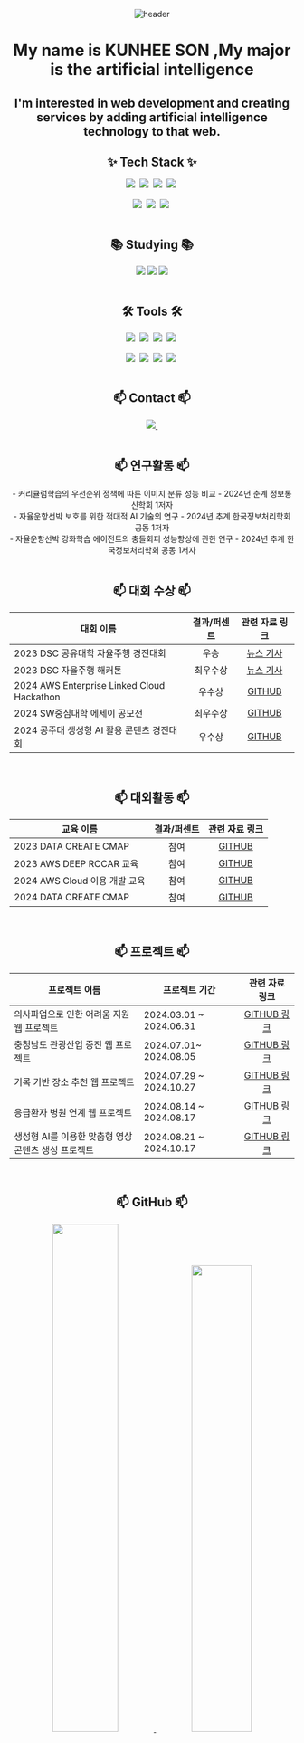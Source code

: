 
<!--타이틀 부분-->
<!-- 메시지 형식의 자기소개 --> 





<div align="center">

  ![header](https://capsule-render.vercel.app/api?type=waving&color=auto&height=500§ion=header&text=😊Welcome!😊&desc=%20%20%20%20&descSize=30&fontColor=F7DF1E&fontAlignY=40)

  <h1> My name is KUNHEE SON ,My major is the artificial intelligence </h1> 
  <h2>I'm interested in web development and creating services by adding artificial intelligence technology to that web.</h2>
</div>





<!--내용 부분-->
<h2 align="center">✨ Tech Stack ✨</h2>
<div align="center">
  <img src="https://img.shields.io/badge/python-3670A0?style=for-the-badge&logo=python&logoColor=ffdd54" />&nbsp
  <img src="https://img.shields.io/badge/pandas-150458.svg?style=for-the-badge&logo=pandas&logoColor=white" />&nbsp
  <img src="https://img.shields.io/badge/numpy-4d77cf.svg?style=for-the-badge&logo=numpy&logoColor=white" />&nbsp
  <img src="https://img.shields.io/badge/Matplotlib-11557c.svg?style=for-the-badge&logo=Matplotlib&logoColor=white" />&nbsp
</div>


<br>

<div align="center">
  <img src="https://img.shields.io/badge/javascript-F7DF1E.svg?style=for-the-badge&logo=javascript&logoColor=20232a" />&nbsp
  <img src="https://img.shields.io/badge/html5-E34F26.svg?style=for-the-badge&logo=html5&logoColor=white" />&nbsp
  <img src="https://img.shields.io/badge/css3-1572B6.svg?style=for-the-badge&logo=css3&logoColor=white" />&nbsp
</div>





<br>

<h2 align="center">📚 Studying 📚</h2>
<div align="center">

  <img src="https://img.shields.io/badge/react-20232a.svg?style=for-the-badge&logo=react&logoColor=61DAFB" />
  <img src="https://img.shields.io/badge/springboot-3DDC84?style=for-the-badge&logo=springboot&logoColor=white">
  <img src="https://img.shields.io/badge/fastapi-F7DF1E?style=for-the-badge&logo=fastapi&logoColor=white">

</div>

<br>

<h2 align="center">🛠 Tools 🛠</h2>
<div align="center">
  <img src="https://img.shields.io/badge/git-F05033.svg?style=for-the-badge&logo=git&logoColor=white" />&nbsp
  <img src="https://img.shields.io/badge/github-181717.svg?style=for-the-badge&logo=github&logoColor=white" />&nbsp
  <img src="https://img.shields.io/badge/Notion-F3F3F3.svg?style=for-the-badge&logo=notion&logoColor=black" />&nbsp
  <img src="https://img.shields.io/badge/slack-4A154B.svg?style=for-the-badge&logo=slack&logoColor=black" />&nbsp

  
</div>

<div align="center">
 <!-- <img src="https://img.shields.io/badge/adobe%20photoshop-08253c.svg?style=for-the-badge&logo=adobe%20photoshop&logoColor=37abff" />&nbsp -->

</div>

<br>

<div align="center">
  <img src="https://img.shields.io/badge/VSCode-2C2C32.svg?style=for-the-badge&logo=visual-studio-code&logoColor=22ABF3" />&nbsp
  <img src="https://img.shields.io/badge/amazonwebservices-F7DF1E.svg?style=for-the-badge&logo=amazonwebservices&logoColor=F9AB00" />&nbsp
  <img src="https://img.shields.io/badge/jupyter-2C2C32.svg?style=for-the-badge&logo=jupyter&logoColor=F37726" />&nbsp
  <img src="https://img.shields.io/badge/eclipseide-150458.svg?style=for-the-badge&logo=eclipseide&logoColor=F9AB00" />&nbsp
  
  
</div>

<br>

<h2 align="center">📫 Contact 📫</h2>
<div align="center">
  </a>
  <a href="mailto:oka1313@gmail.com">
    <img
      src="https://img.shields.io/badge/songunhee5426@gmail.com-D14836?style=for-the-badge&logo=gmail&logoColor=white"/>&nbsp
  </a>
</div>



<br>

<h2 align="center">📫 연구활동 📫</h2>
<div align="center">
   - 커리큘럼학습의 우선순위 정책에 따른 이미지 분류 성능 비교 - 2024년 춘계 정보통신학회 1저자 <br>
   - 자율운항선박 보호를 위한 적대적 AI 기술의 연구 - 2024년 추계 한국정보처리학회 공동 1저자 <br>
   - 자율운항선박 강화학습 에이전트의 충돌회피 성능향상에 관한 연구 - 2024년 추계 한국정보처리학회 공동 1저자 <br>
  



</div>


<br>

<h2 align="center">📫 대회 수상 📫</h2>
<div align="center">


|대회 이름| 결과/퍼센트|관련 자료 링크|
|------|:---:|:---:|
|2023 DSC 공유대학 자율주행 경진대회|우승|[뉴스 기사](https://mobility-ict.or.kr/news/10?sca=2309)|
|2023 DSC 자율주행 해커톤 |최우수상|[뉴스 기사](https://www.cctoday.co.kr/news/articleView.html?idxno=2180876)|
|2024 AWS Enterprise Linked Cloud Hackathon |우수상|[GITHUB](https://github.com/NICESONY/DSC_Car_hackathon)|
|2024 SW중심대학 에세이 공모전 |최우수상|[GITHUB](https://github.com/NICESONY/SW-essay-contest)|
|2024 공주대 생성형 AI 활용 콘텐츠 경진대회 |우수상|[GITHUB]()|




<!--아래 아직 못 적은거넣기 아이디어 대회, 차량 만든거 시장상// LG본선 진출-->



</div>

<br>

<h2 align="center">📫 대외활동 📫</h2>
<div align="center">


|교육 이름| 결과/퍼센트|관련 자료 링크|
|------|:---:|:---:|
|2023 DATA CREATE CMAP|참여|[GITHUB]()|
|2023 AWS DEEP RCCAR 교육|참여|[GITHUB]()|
|2024 AWS Cloud 이용 개발 교육|참여|[GITHUB]()|
|2024 DATA CREATE CMAP|참여|[GITHUB]()|
<!--아래 아직 못 적은거넣기 아이디어 경진대회 텀블러 받은대회적기, 10% 들었던 대회-->
<!--ict 경진대회 적을지 고민해보자?? -->
</div>

<br>

<h2 align="center">📫 프로젝트 📫</h2>
<div align="center">


|프로젝트 이름|프로젝트 기간|관련 자료 링크|
|------|---|:---:|
|의사파업으로 인한 어려움 지원 웹 프로젝트|2024.03.01 ~ 2024.06.31|[GITHUB 링크](https://github.com/NICESONY/SON_WEB_PROJECT_doctors-strike)|
|충청남도 관광산업 증진 웹 프로젝트| 2024.07.01~ 2024.08.05|[GITHUB 링크](https://github.com/NICESONY/AWS_Tourism_Project)|
|기록 기반 장소 추천 웹 프로젝트| 2024.07.29 ~ 2024.10.27|[GITHUB 링크]()|
|응급환자 병원 연계 웹 프로젝트 | 2024.08.14 ~ 2024.08.17 |[GITHUB 링크](https://github.com/NICESONY/DSC_Car_hackathon)|
|생성형 AI를 이용한 맞춤형 영상 콘텐츠 생성 프로젝트 | 2024.08.21 ~ 2024.10.17 |[GITHUB 링크](https://github.com/NICESONY/2024_kongju_Generative_Competition)|

</div>





<br>

<h2 align="center">📫 GitHub 📫</h2>
<div align="center">
<a href="https://github.com/anuraghazra/github-readme-stats">
    <img src="https://github-readme-stats.vercel.app/api/top-langs/?username=NICESONY&layout=donut&show_icons=true&theme=material-palenight&hide_border=true&bg_color=20232a&icon_color=58A6FF&text_color=fff&title_color=58A6FF&count_private=true&exclude_repo=Face-Transfer-Application" width=48% />
</a>    
<a href="https://github.com/anuraghazra/github-readme-stats">
  <img src="https://github-readme-stats.vercel.app/api?username=NICESONY&show_icons=true&theme=material-palenight&hide_border=true&bg_color=20232a&icon_color=58A6FF&text_color=fff&title_color=58A6FF&count_private=true" width=46% />
</a>
<a href="https://github.com/ashutosh00710/github-readme-activity-graph">
    <img src="https://github-readme-activity-graph.vercel.app/graph?username=NICESONY&theme=react-dark&bg_color=20232a&hide_border=true&line=58A6FF&color=58A6FF" width=94%/>
</a>

</div>

